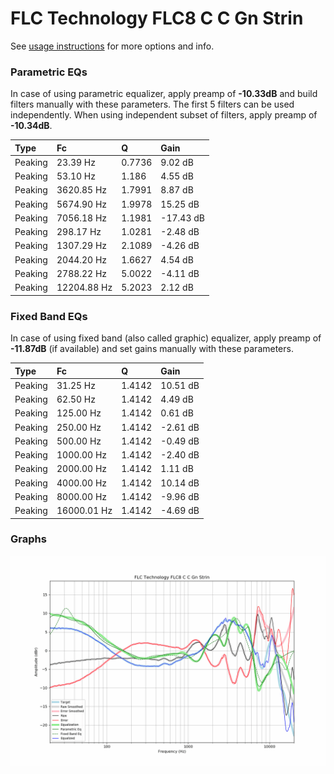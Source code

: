 # FLC Technology FLC8 C C Gn Strin
See [usage instructions](https://github.com/jaakkopasanen/AutoEq#usage) for more options and info.

### Parametric EQs
In case of using parametric equalizer, apply preamp of **-10.33dB** and build filters manually
with these parameters. The first 5 filters can be used independently.
When using independent subset of filters, apply preamp of **-10.34dB**.

| Type    | Fc          |      Q | Gain      |
|:--------|:------------|:-------|:----------|
| Peaking | 23.39 Hz    | 0.7736 | 9.02 dB   |
| Peaking | 53.10 Hz    | 1.186  | 4.55 dB   |
| Peaking | 3620.85 Hz  | 1.7991 | 8.87 dB   |
| Peaking | 5674.90 Hz  | 1.9978 | 15.25 dB  |
| Peaking | 7056.18 Hz  | 1.1981 | -17.43 dB |
| Peaking | 298.17 Hz   | 1.0281 | -2.48 dB  |
| Peaking | 1307.29 Hz  | 2.1089 | -4.26 dB  |
| Peaking | 2044.20 Hz  | 1.6627 | 4.54 dB   |
| Peaking | 2788.22 Hz  | 5.0022 | -4.11 dB  |
| Peaking | 12204.88 Hz | 5.2023 | 2.12 dB   |

### Fixed Band EQs
In case of using fixed band (also called graphic) equalizer, apply preamp of **-11.87dB**
(if available) and set gains manually with these parameters.

| Type    | Fc          |      Q | Gain     |
|:--------|:------------|:-------|:---------|
| Peaking | 31.25 Hz    | 1.4142 | 10.51 dB |
| Peaking | 62.50 Hz    | 1.4142 | 4.49 dB  |
| Peaking | 125.00 Hz   | 1.4142 | 0.61 dB  |
| Peaking | 250.00 Hz   | 1.4142 | -2.61 dB |
| Peaking | 500.00 Hz   | 1.4142 | -0.49 dB |
| Peaking | 1000.00 Hz  | 1.4142 | -2.40 dB |
| Peaking | 2000.00 Hz  | 1.4142 | 1.11 dB  |
| Peaking | 4000.00 Hz  | 1.4142 | 10.14 dB |
| Peaking | 8000.00 Hz  | 1.4142 | -9.96 dB |
| Peaking | 16000.01 Hz | 1.4142 | -4.69 dB |

### Graphs
![](./FLC%20Technology%20FLC8%20C%20C%20Gn%20Strin.png)